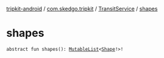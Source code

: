 [tripkit-android](../../index.md) / [com.skedgo.tripkit](../index.md) / [TransitService](index.md) / [shapes](./shapes.md)

# shapes

`abstract fun shapes(): `[`MutableList`](https://kotlinlang.org/api/latest/jvm/stdlib/kotlin.collections/-mutable-list/index.html)`<`[`Shape`](../../skedgo.tripkit.routing/-shape/index.md)`!>!`